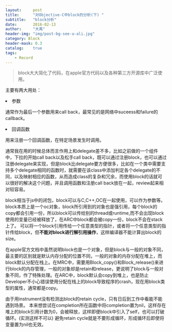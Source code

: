```yaml
---
layout:     post
title:      "对Objective-C中block的分析(下) "
subtitle:   "block分析"
date:       2016-02-13
author:     "大禹"
header-img: "img/post-bg-see-u-ali.jpg"
category: Block
header-mask: 0.3
catalog:    true
tags:
    - Record
---
```


> block大大简化了代码，在apple官方代码以及各种第三方开源库中广泛使用。<br />

主要有两大用处：
<p><li>参数</li></p>
通常作为最后一个参数用来call back，最常见的是网络中suceess和failure的callback。

<p><li>回调函数</li></p>
用来注册一个回调函数，在特定场景发生时调用。

通常我在用的时候总体而言作用上和delegate差不多，比如之前做的一个组件中，下拉的开始call back以及松手call back，既可以通过注册block，也可以通过注册delegate来实现，但是block比delegate要方便很多，比如在一个类中需要支持多个delegate相同的函数时，就需要在该class中添加判定各个delegate的不同，以及映射相应的函数，从而造成class的复杂和冗余，而使用block的话就可以很好的解决这个问题，并且调用函数和注册call back放在一起，review起来相对较容易。


block相当于js中的闭包，block可以与C,C++,OC在一起使用，可以作为参数等。
block本质上是一个oc对象，block所引用到的对象也是强引用，每个block的copy都会引用一份，所以block可以传给别的thread或runtime,而不会出现block使用的变量已经被释放了，在ARC中block都会被copy一份，block不会在stack上了。
可以将一个block引用传给一个任意类型的指针，或者将一个任意类型的指针传给block，但<strong>不能对block进行解引用操作</strong>，这样编译器不能计算出block的size。

在apple官方文档中虽然说明block也是一个对象，但是block与一般的对象不同，最主要的区别就是默认内存分配的位置不同，一般的对象的内存分配在堆上，而block默认分配在栈上。在MRC中，需要用Block_copy()和Block_release()来进行block的内存管理，一般的对象却是retain和release，更说明了block与一般对象不同，作了特殊处理。在ARC中，block默认会copy到堆上，也是防止Developer不小心错误使用分配在栈上的block导致程序的crash，现在用block类型的属性，通常都是copy。


由于用instrument没有检测出block的retain cycle，只有日后到工作中看能不能遇到场景。
本来想尝试在completion所在函数中将completion置为nil，这样存在堆上的block引用计数为0，会被释放，这样即便block中引入了self，也可以打破循环。(实测这样不可以)
避免retain cycle就是不要形成循环，形成循环后即使将变量置为nil也无效。
